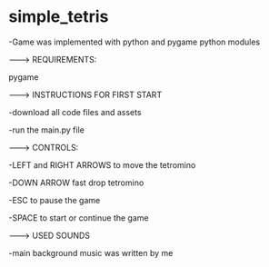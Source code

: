 # simple_tetris

-Game was implemented with python and pygame python modules

---> REQUIREMENTS:

pygame

---> INSTRUCTIONS FOR FIRST START

-download all code files and assets

-run the main.py file

---> CONTROLS:

-LEFT and RIGHT ARROWS to move the tetromino 

-DOWN ARROW fast drop tetromino

-ESC to pause the game

-SPACE to start or continue the game

---> USED SOUNDS

-main background music was written by me
  
